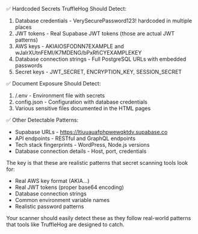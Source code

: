  ✅ Hardcoded Secrets TruffleHog Should Detect:

  1. Database credentials - VerySecurePassword123! hardcoded in multiple places
  2. JWT tokens - Real Supabase JWT tokens (those are actual JWT patterns)
  3. AWS keys - AKIAIOSFODNN7EXAMPLE and wJalrXUtnFEMI/K7MDENG/bPxRfiCYEXAMPLEKEY
  4. Database connection strings - Full PostgreSQL URLs with embedded passwords
  5. Secret keys - JWT_SECRET, ENCRYPTION_KEY, SESSION_SECRET

  ✅ Document Exposure Should Detect:

  1. /.env - Environment file with secrets
  2. config.json - Configuration with database credentials
  3. Various sensitive files documented in the HTML pages

  ✅ Other Detectable Patterns:

  - Supabase URLs - https://ltiuuauafphpwewqktdv.supabase.co
  - API endpoints - RESTful and GraphQL endpoints
  - Tech stack fingerprints - WordPress, Node.js versions
  - Database connection details - Host, port, credentials

  The key is that these are realistic patterns that secret scanning tools look for:
  - Real AWS key format (AKIA...)
  - Real JWT tokens (proper base64 encoding)
  - Database connection strings
  - Common environment variable names
  - Realistic password patterns

  Your scanner should easily detect these as they follow real-world patterns that
  tools like TruffleHog are designed to catch.
